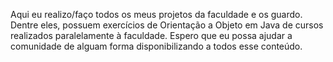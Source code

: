Aqui eu realizo/faço todos os meus projetos da faculdade e os guardo.
Dentre eles, possuem exercícios de Orientação a Objeto em Java de cursos realizados paralelamente à faculdade.
Espero que eu possa ajudar a comunidade de alguam forma disponibilizando a todos esse conteúdo.